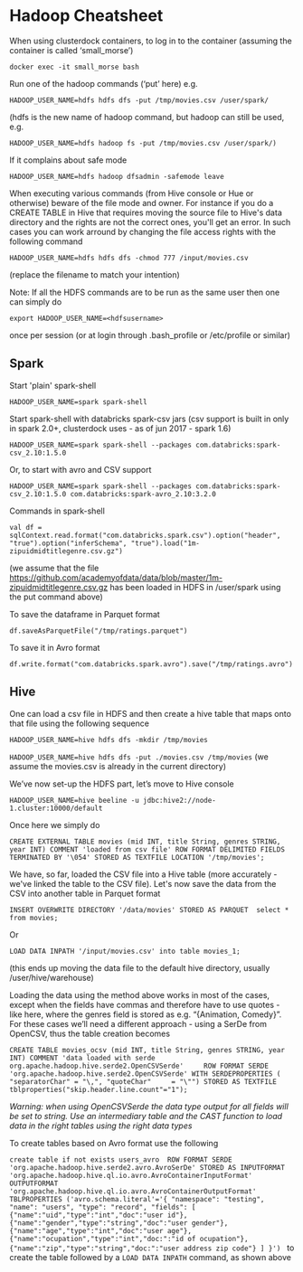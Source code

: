 # Hadoop Cheatsheet
 
When using clusterdock containers, to log in to the container (assuming the container is called ‘small_morse’)

`docker exec -it small_morse bash`
 
Run one of the hadoop commands (‘put’ here) e.g.

`HADOOP_USER_NAME=hdfs hdfs dfs -put /tmp/movies.csv /user/spark/`

(hdfs is the new name of hadoop command, but hadoop can still be used, e.g.

`HADOOP_USER_NAME=hdfs hadoop fs -put /tmp/movies.csv /user/spark/)`
 
If it complains about safe mode

`HADOOP_USER_NAME=hdfs hadoop dfsadmin -safemode leave`

When executing various commands (from Hive console or Hue or otherwise) beware of the file mode and owner. For instance if you do a CREATE TABLE in Hive that requires moving the source file to Hive's data directory and the rights are not the correct ones, you'll get an error. In such cases you can work arround by changing the file access rights with the following command

`HADOOP_USER_NAME=hdfs hdfs dfs -chmod 777 /input/movies.csv`

(replace the filename to match your intention)

 
Note: If all the HDFS commands are to be run as the same user then one can simply do

`export HADOOP_USER_NAME=<hdfsusername>`

once per session (or at login through .bash_profile or /etc/profile or similar)

## Spark

Start 'plain' spark-shell

`HADOOP_USER_NAME=spark spark-shell`
 
 
Start spark-shell with databricks spark-csv jars (csv support is built in only in spark 2.0+, clusterdock uses - as of jun 2017 - spark 1.6)
 
`HADOOP_USER_NAME=spark spark-shell --packages com.databricks:spark-csv_2.10:1.5.0`
 
Or, to start with avro and CSV support
 
`HADOOP_USER_NAME=spark spark-shell --packages com.databricks:spark-csv_2.10:1.5.0 com.databricks:spark-avro_2.10:3.2.0`
 
Commands in spark-shell

`val df = sqlContext.read.format("com.databricks.spark.csv").option("header", "true").option("inferSchema", "true").load("1m-zipuidmidtitlegenre.csv.gz")`
 
(we assume that the file https://github.com/academyofdata/data/blob/master/1m-zipuidmidtitlegenre.csv.gz has been loaded in HDFS in /user/spark using the put command above)
 
 
To save the dataframe in Parquet format

`df.saveAsParquetFile("/tmp/ratings.parquet")`
 
To save it in Avro format

`df.write.format("com.databricks.spark.avro").save("/tmp/ratings.avro")`
 
 
## Hive
 
One can load a csv file in HDFS and then create a hive table that maps onto that file using the following sequence
 
`HADOOP_USER_NAME=hive hdfs dfs -mkdir /tmp/movies`
 
`HADOOP_USER_NAME=hive hdfs dfs -put ./movies.csv /tmp/movies`
(we assume the movies.csv is already in the current directory)
 
We’ve now set-up the HDFS part, let’s move to Hive console
 
`HADOOP_USER_NAME=hive beeline -u jdbc:hive2://node-1.cluster:10000/default`
 
Once here we simply do
 
`CREATE EXTERNAL TABLE movies (mid INT, title String, genres STRING, year INT) COMMENT 'loaded from csv file' ROW FORMAT DELIMITED FIELDS TERMINATED BY '\054' STORED AS TEXTFILE LOCATION '/tmp/movies';`

We have, so far, loaded the CSV file into a Hive table (more accurately - we've linked the table to the CSV file). Let's now save the data from the CSV into another table in Parquet format
 
`INSERT OVERWRITE DIRECTORY '/data/movies'
STORED AS PARQUET 
select * from movies;`
 
Or 
 
`LOAD DATA INPATH '/input/movies.csv' into table movies_1;`

(this ends up moving the data file to the default hive directory, usually /user/hive/warehouse)
 
Loading the data using the method above works in most of the cases, except when the fields have commas and therefore have to use quotes - like here, where the genres field is stored as e.g. “{Animation, Comedy}”. For these cases we’ll need a different approach - using a SerDe from OpenCSV, thus the table creation becomes
 
`CREATE TABLE movies_ocsv (mid INT, title String, genres STRING, year INT)
COMMENT 'data loaded with serde org.apache.hadoop.hive.serde2.OpenCSVSerde'    
ROW FORMAT SERDE 'org.apache.hadoop.hive.serde2.OpenCSVSerde'
WITH SERDEPROPERTIES ( "separatorChar" = "\,", "quoteChar"     = "\"")
STORED AS TEXTFILE tblproperties("skip.header.line.count"="1");`

*Warning: when using OpenCSVSerde the data type output for all fields will be set to string. Use an intermediary table and the CAST function to load data in the right tables using the right data types*

To create tables based on Avro format use the following 

`create table if not exists users_avro 
ROW FORMAT
SERDE 'org.apache.hadoop.hive.serde2.avro.AvroSerDe'
STORED AS
INPUTFORMAT 'org.apache.hadoop.hive.ql.io.avro.AvroContainerInputFormat'
OUTPUTFORMAT 'org.apache.hadoop.hive.ql.io.avro.AvroContainerOutputFormat'
TBLPROPERTIES ('avro.schema.literal'='{
  "namespace": "testing",
  "name": "users",
  "type": "record",
  "fields": [
    {"name":"uid","type":"int","doc":"user id"},
    {"name":"gender","type":"string","doc":"user gender"},
    {"name":"age","type":"int","doc":"user age"},
    {"name":"ocupation","type":"int","doc:":"id of ocupation"},
    {"name":"zip","type":"string","doc:":"user address zip code"}
  ]
}')
`
to create the table followed by a `LOAD DATA INPATH` command, as shown above

